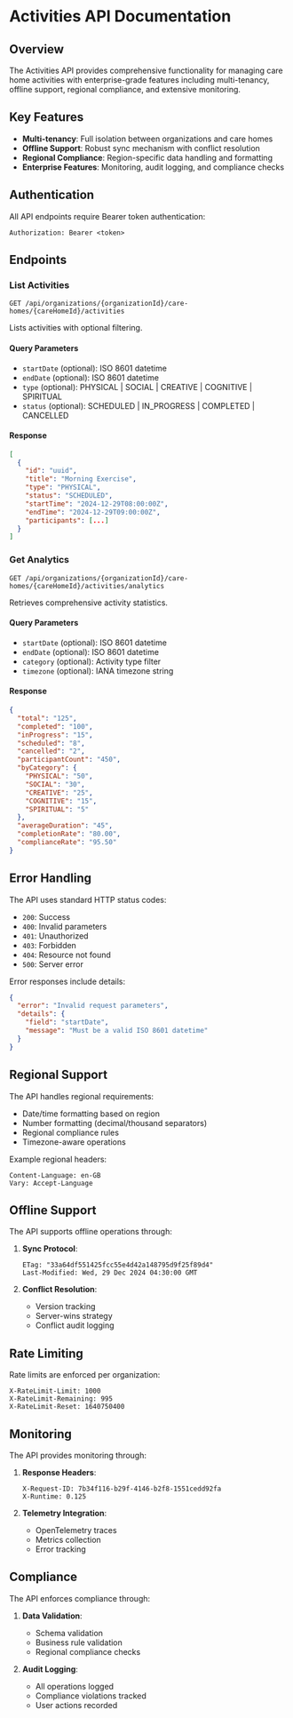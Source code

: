 # Activities API Documentation

## Overview

The Activities API provides comprehensive functionality for managing care home activities with enterprise-grade features including multi-tenancy, offline support, regional compliance, and extensive monitoring.

## Key Features

- **Multi-tenancy**: Full isolation between organizations and care homes
- **Offline Support**: Robust sync mechanism with conflict resolution
- **Regional Compliance**: Region-specific data handling and formatting
- **Enterprise Features**: Monitoring, audit logging, and compliance checks

## Authentication

All API endpoints require Bearer token authentication:

```http
Authorization: Bearer <token>
```

## Endpoints

### List Activities

```http
GET /api/organizations/{organizationId}/care-homes/{careHomeId}/activities
```

Lists activities with optional filtering.

#### Query Parameters

- `startDate` (optional): ISO 8601 datetime
- `endDate` (optional): ISO 8601 datetime
- `type` (optional): PHYSICAL | SOCIAL | CREATIVE | COGNITIVE | SPIRITUAL
- `status` (optional): SCHEDULED | IN_PROGRESS | COMPLETED | CANCELLED

#### Response

```json
[
  {
    "id": "uuid",
    "title": "Morning Exercise",
    "type": "PHYSICAL",
    "status": "SCHEDULED",
    "startTime": "2024-12-29T08:00:00Z",
    "endTime": "2024-12-29T09:00:00Z",
    "participants": [...]
  }
]
```

### Get Analytics

```http
GET /api/organizations/{organizationId}/care-homes/{careHomeId}/activities/analytics
```

Retrieves comprehensive activity statistics.

#### Query Parameters

- `startDate` (optional): ISO 8601 datetime
- `endDate` (optional): ISO 8601 datetime
- `category` (optional): Activity type filter
- `timezone` (optional): IANA timezone string

#### Response

```json
{
  "total": "125",
  "completed": "100",
  "inProgress": "15",
  "scheduled": "8",
  "cancelled": "2",
  "participantCount": "450",
  "byCategory": {
    "PHYSICAL": "50",
    "SOCIAL": "30",
    "CREATIVE": "25",
    "COGNITIVE": "15",
    "SPIRITUAL": "5"
  },
  "averageDuration": "45",
  "completionRate": "80.00",
  "complianceRate": "95.50"
}
```

## Error Handling

The API uses standard HTTP status codes:

- `200`: Success
- `400`: Invalid parameters
- `401`: Unauthorized
- `403`: Forbidden
- `404`: Resource not found
- `500`: Server error

Error responses include details:

```json
{
  "error": "Invalid request parameters",
  "details": {
    "field": "startDate",
    "message": "Must be a valid ISO 8601 datetime"
  }
}
```

## Regional Support

The API handles regional requirements:

- Date/time formatting based on region
- Number formatting (decimal/thousand separators)
- Regional compliance rules
- Timezone-aware operations

Example regional headers:

```http
Content-Language: en-GB
Vary: Accept-Language
```

## Offline Support

The API supports offline operations through:

1. **Sync Protocol**:
   ```http
   ETag: "33a64df551425fcc55e4d42a148795d9f25f89d4"
   Last-Modified: Wed, 29 Dec 2024 04:30:00 GMT
   ```

2. **Conflict Resolution**:
   - Version tracking
   - Server-wins strategy
   - Conflict audit logging

## Rate Limiting

Rate limits are enforced per organization:

```http
X-RateLimit-Limit: 1000
X-RateLimit-Remaining: 995
X-RateLimit-Reset: 1640750400
```

## Monitoring

The API provides monitoring through:

1. **Response Headers**:
   ```http
   X-Request-ID: 7b34f116-b29f-4146-b2f8-1551cedd92fa
   X-Runtime: 0.125
   ```

2. **Telemetry Integration**:
   - OpenTelemetry traces
   - Metrics collection
   - Error tracking

## Compliance

The API enforces compliance through:

1. **Data Validation**:
   - Schema validation
   - Business rule validation
   - Regional compliance checks

2. **Audit Logging**:
   - All operations logged
   - Compliance violations tracked
   - User actions recorded
